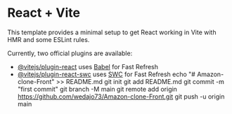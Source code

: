 # React + Vite

This template provides a minimal setup to get React working in Vite with HMR and some ESLint rules.

Currently, two official plugins are available:

- [@vitejs/plugin-react](https://github.com/vitejs/vite-plugin-react/blob/main/packages/plugin-react/README.md) uses [Babel](https://babeljs.io/) for Fast Refresh
- [@vitejs/plugin-react-swc](https://github.com/vitejs/vite-plugin-react-swc) uses [SWC](https://swc.rs/) for Fast Refresh
echo "# Amazon-clone-Front" >> README.md
git init
git add README.md
git commit -m "first commit"
git branch -M main
git remote add origin https://github.com/wedajo73/Amazon-clone-Front.git
git push -u origin main